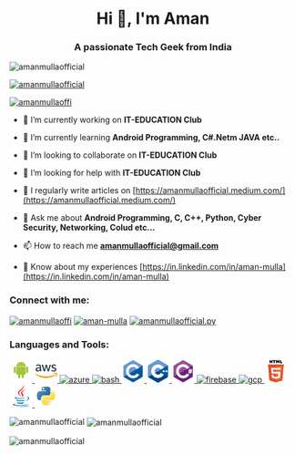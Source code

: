 <h1 align="center">Hi 👋, I'm Aman</h1>
<h3 align="center">A passionate Tech Geek from India</h3>

<p align="left"> <img src="https://komarev.com/ghpvc/?username=amanmullaofficial&label=Profile%20views&color=0e75b6&style=flat" alt="amanmullaofficial" /> </p>

<p align="left"> <a href="https://github.com/ryo-ma/github-profile-trophy"><img src="https://github-profile-trophy.vercel.app/?username=amanmullaofficial" alt="amanmullaofficial" /></a> </p>

<p align="left"> <a href="https://twitter.com/amanmullaoffi" target="blank"><img src="https://img.shields.io/twitter/follow/amanmullaoffi?logo=twitter&style=for-the-badge" alt="amanmullaoffi" /></a> </p>

- 🔭 I’m currently working on **IT-EDUCATION Club**

- 🌱 I’m currently learning **Android Programming, C#.Netm JAVA etc..**

- 👯 I’m looking to collaborate on **IT-EDUCATION Club**

- 🤝 I’m looking for help with **IT-EDUCATION Club**

- 📝 I regularly write articles on [https://amanmullaofficial.medium.com/](https://amanmullaofficial.medium.com/)

- 💬 Ask me about **Android Programming, C, C++, Python, Cyber Security, Networking, Colud etc...**

- 📫 How to reach me **amanmullaofficial@gmail.com**

- 📄 Know about my experiences [https://in.linkedin.com/in/aman-mulla](https://in.linkedin.com/in/aman-mulla)

<h3 align="left">Connect with me:</h3>
<p align="left">
<a href="https://twitter.com/amanmullaoffi" target="blank"><img align="center" src="https://raw.githubusercontent.com/rahuldkjain/github-profile-readme-generator/master/src/images/icons/Social/twitter.svg" alt="amanmullaoffi" height="30" width="40" /></a>
<a href="https://linkedin.com/in/aman-mulla" target="blank"><img align="center" src="https://raw.githubusercontent.com/rahuldkjain/github-profile-readme-generator/master/src/images/icons/Social/linked-in-alt.svg" alt="aman-mulla" height="30" width="40" /></a>
<a href="https://instagram.com/amanmullaofficial.py" target="blank"><img align="center" src="https://raw.githubusercontent.com/rahuldkjain/github-profile-readme-generator/master/src/images/icons/Social/instagram.svg" alt="amanmullaofficial.py" height="30" width="40" /></a>
</p>

<h3 align="left">Languages and Tools:</h3>
<p align="left"> <a href="https://developer.android.com" target="_blank" rel="noreferrer"> <img src="https://raw.githubusercontent.com/devicons/devicon/master/icons/android/android-original-wordmark.svg" alt="android" width="40" height="40"/> </a> <a href="https://aws.amazon.com" target="_blank" rel="noreferrer"> <img src="https://raw.githubusercontent.com/devicons/devicon/master/icons/amazonwebservices/amazonwebservices-original-wordmark.svg" alt="aws" width="40" height="40"/> </a> <a href="https://azure.microsoft.com/en-in/" target="_blank" rel="noreferrer"> <img src="https://www.vectorlogo.zone/logos/microsoft_azure/microsoft_azure-icon.svg" alt="azure" width="40" height="40"/> </a> <a href="https://www.gnu.org/software/bash/" target="_blank" rel="noreferrer"> <img src="https://www.vectorlogo.zone/logos/gnu_bash/gnu_bash-icon.svg" alt="bash" width="40" height="40"/> </a> <a href="https://www.cprogramming.com/" target="_blank" rel="noreferrer"> <img src="https://raw.githubusercontent.com/devicons/devicon/master/icons/c/c-original.svg" alt="c" width="40" height="40"/> </a> <a href="https://www.w3schools.com/cpp/" target="_blank" rel="noreferrer"> <img src="https://raw.githubusercontent.com/devicons/devicon/master/icons/cplusplus/cplusplus-original.svg" alt="cplusplus" width="40" height="40"/> </a> <a href="https://www.w3schools.com/cs/" target="_blank" rel="noreferrer"> <img src="https://raw.githubusercontent.com/devicons/devicon/master/icons/csharp/csharp-original.svg" alt="csharp" width="40" height="40"/> </a> <a href="https://firebase.google.com/" target="_blank" rel="noreferrer"> <img src="https://www.vectorlogo.zone/logos/firebase/firebase-icon.svg" alt="firebase" width="40" height="40"/> </a> <a href="https://cloud.google.com" target="_blank" rel="noreferrer"> <img src="https://www.vectorlogo.zone/logos/google_cloud/google_cloud-icon.svg" alt="gcp" width="40" height="40"/> </a> <a href="https://www.w3.org/html/" target="_blank" rel="noreferrer"> <img src="https://raw.githubusercontent.com/devicons/devicon/master/icons/html5/html5-original-wordmark.svg" alt="html5" width="40" height="40"/> </a> <a href="https://www.java.com" target="_blank" rel="noreferrer"> <img src="https://raw.githubusercontent.com/devicons/devicon/master/icons/java/java-original.svg" alt="java" width="40" height="40"/> </a> <a href="https://www.python.org" target="_blank" rel="noreferrer"> <img src="https://raw.githubusercontent.com/devicons/devicon/master/icons/python/python-original.svg" alt="python" width="40" height="40"/> </a> </p>

<p><img align="left" src="https://github-readme-stats.vercel.app/api/top-langs?username=amanmullaofficial&show_icons=true&locale=en&layout=compact" alt="amanmullaofficial" /></p>

<p>&nbsp;<img align="center" src="https://github-readme-stats.vercel.app/api?username=amanmullaofficial&show_icons=true&locale=en" alt="amanmullaofficial" /></p>

<p><img align="center" src="https://github-readme-streak-stats.herokuapp.com/?user=amanmullaofficial&" alt="amanmullaofficial" /></p>


